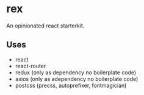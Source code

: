 # rex
An opinionated react starterkit.

## Uses
- react
- react-router
- redux (only as dependency no boilerplate code)
- axios (only as adependency no boilerplate code)
- postcss (precss, autoprefixer, fontmagician)

